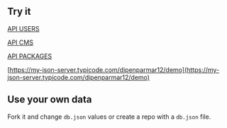 ## Try it

[API USERS](https://my-json-server.typicode.com/dipenparmar12/demo/cms)

[API CMS](https://my-json-server.typicode.com/dipenparmar12/demo/cms)

[API PACKAGES](https://my-json-server.typicode.com/dipenparmar12/demo/packages)

[https://my-json-server.typicode.com/dipenparmar12/demo](https://my-json-server.typicode.com/dipenparmar12/demo)

## Use your own data

Fork it and change `db.json` values or create a repo with a `db.json` file.
